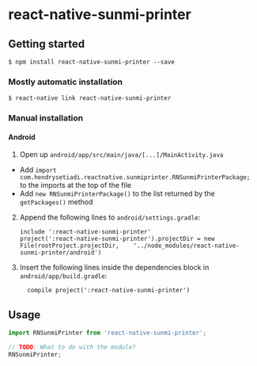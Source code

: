 
# react-native-sunmi-printer

## Getting started

`$ npm install react-native-sunmi-printer --save`

### Mostly automatic installation

`$ react-native link react-native-sunmi-printer`

### Manual installation


#### Android

1. Open up `android/app/src/main/java/[...]/MainActivity.java`
  - Add `import com.hendrysetiadi.reactnative.sunmiprinter.RNSunmiPrinterPackage;` to the imports at the top of the file
  - Add `new RNSunmiPrinterPackage()` to the list returned by the `getPackages()` method
2. Append the following lines to `android/settings.gradle`:
  	```
  	include ':react-native-sunmi-printer'
  	project(':react-native-sunmi-printer').projectDir = new File(rootProject.projectDir, 	'../node_modules/react-native-sunmi-printer/android')
  	```
3. Insert the following lines inside the dependencies block in `android/app/build.gradle`:
  	```
      compile project(':react-native-sunmi-printer')
  	```


## Usage
```javascript
import RNSunmiPrinter from 'react-native-sunmi-printer';

// TODO: What to do with the module?
RNSunmiPrinter;
```
  